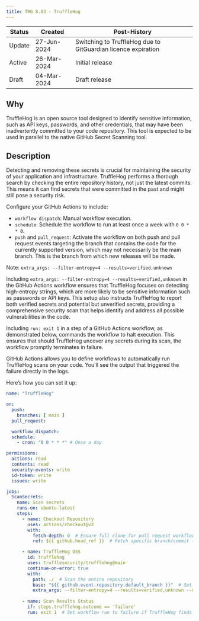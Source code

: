 ```yaml
---
title: TRG 8.03 - TruffleHog
---
```


| Status | Created     | Post-History                                                  |
|--------|-------------|---------------------------------------------------------------|
| Update | 27-Jun-2024 | Switching to TruffleHog due to GitGuardian licence expiration |
| Active | 26-Mar-2024 | Initial release                                               |
| Draft  | 04-Mar-2024 | Draft release                                                 |

## Why

TruffleHog is an open source tool designed to identify sensitive information, such as API keys, passwords, and other credentials, that may have been inadvertently committed to your code repository. This tool is expected to be used in parallel to the native GitHub Secret Scanning tool.

## Description

Detecting and removing these secrets is crucial for maintaining the security of your application and infrastructure. TruffleHog performs a thorough search by checking the entire repository history, not just the latest commits. This means it can find secrets that were committed in the past and might still pose a security risk.

Configure your GitHub Actions to include:

- `workflow dispatch`: Manual workflow execution.
- `schedule`: Schedule the workflow to run at least once a week with `0 0 * * 0`.
- `push` and `pull_request`: Activate the workflow on both push and pull request events targeting the branch that contains the code for the currently supported version, which may not necessarily be the main branch. This is the branch from which new releases will be made.

Note: `extra_args: --filter-entropy=4 --results=verified,unknown`

Including `extra_args: --filter-entropy=4 --results=verified,unknown` in the GitHub Actions workflow ensures that TruffleHog focuses on detecting high-entropy strings, which are more likely to be sensitive information such as passwords or API keys. This setup also instructs TruffleHog to report both verified secrets and potential but unverified secrets, providing a comprehensive security scan that helps identify and address all possible vulnerabilities in the code.

Including `run: exit 1` in a step of a GitHub Actions workflow, as demonstrated below, commands the workflow to halt execution. This ensures that should TruffleHog uncover any secrets during its scan, the workflow promptly terminates in failure.

GitHub Actions allows you to define workflows to automatically run TruffleHog scans on your code. You'll see the output that triggered the failure directly in the logs.

Here’s how you can set it up:

```yml
name: "TruffleHog"

on:
  push:
    branches: [ main ]
  pull_request:

  workflow_dispatch:
  schedule:
    - cron: "0 0 * * *" # Once a day

permissions:
  actions: read
  contents: read
  security-events: write
  id-token: write
  issues: write

jobs:
  ScanSecrets:
    name: Scan secrets
    runs-on: ubuntu-latest
    steps:
      - name: Checkout Repository
        uses: actions/checkout@v3
        with:
          fetch-depth: 0  # Ensure full clone for pull request workflows
          ref: ${{ github.head_ref }}  # Fetch specific branch/commit for pull requests

      - name: TruffleHog OSS
        id: trufflehog
        uses: trufflesecurity/trufflehog@main
        continue-on-error: true
        with:
          path: ./  # Scan the entire repository
          base: "${{ github.event.repository.default_branch }}"  # Set base branch for comparison (pull requests)
          extra_args: --filter-entropy=4 --results=verified,unknown --debug
      
      - name: Scan Results Status
        if: steps.trufflehog.outcome == 'failure'
        run: exit 1  # Set workflow run to failure if TruffleHog finds secrets 
```
